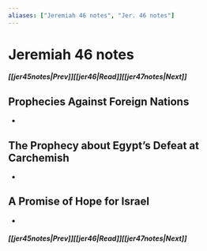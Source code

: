 ```yaml
---
aliases: ["Jeremiah 46 notes", "Jer. 46 notes"]
---
```

# Jeremiah 46 notes
##### <span class=arrow-left></span>[[jer45notes|Prev]]<span class=navigation-separator></span>[[jer46|Read]]<span class=navigation-separator></span>[[jer47notes|Next]]<span class=arrow-right></span>
## Prophecies Against Foreign Nations
- 
## The Prophecy about Egypt’s Defeat at Carchemish
- 
## A Promise of Hope for Israel
- 
##### <span class=arrow-left></span>[[jer45notes|Prev]]<span class=navigation-separator></span>[[jer46|Read]]<span class=navigation-separator></span>[[jer47notes|Next]]<span class=arrow-right></span>